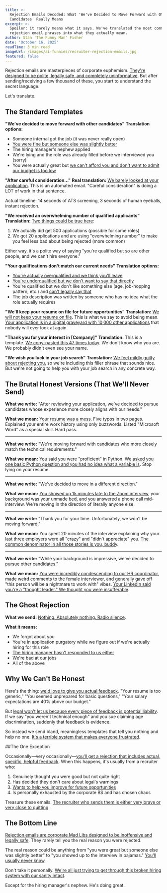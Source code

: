 ```yaml
---
title: >-
  Rejection Emails Decoded: What 'We've Decided to Move Forward with Other
  Candidates' Really Means
excerpt: >-
  Spoiler: it rarely means what it says. We've translated the most common
  rejection email phrases into what they actually mean.
author: Stan 'The Funny Man' Fisher
date: 'October 16, 2025'
readTime: 3 min read
imageUrl: /images/ai-funnies/recruiter-rejection-emails.jpg
featured: false
---
```


Rejection emails are masterpieces of corporate euphemism. [They're designed to be polite, legally safe, and completely uninformative](https://www.shrm.org/topics-tools/news/talent-acquisition/candidate-rejection-communication-best-practices). But after sending/receiving a few thousand of these, you start to understand the secret language.

Let's translate.

## The Standard Templates

**"We've decided to move forward with other candidates"**
**Translation options:**
- Someone internal got the job (it was never really open)
- [You were fine but someone else was slightly better](https://www.linkedin.com/business/talent/blog/talent-acquisition/how-hiring-decisions-are-made)
- The hiring manager's nephew applied
- We're lying and the role was already filled before we interviewed you (sorry)
- You were actually great but [we can't afford you and don't want to admit our budget is too low](https://www.shrm.org/topics-tools/news/benefits-compensation/salary-budget-constraints)

**"After careful consideration..."**
**Real translation:** [We barely looked at your application](https://www.linkedin.com/business/talent/blog/talent-acquisition/resume-screening-time-spent). This is an automated email. "Careful consideration" is doing a LOT of work in that sentence.

Actual timeline: 14 seconds of ATS screening, 3 seconds of human eyeballs, instant rejection.

**"We received an overwhelming number of qualified applicants"**
**Translation:** [Two things could be true here](https://www.shrm.org/topics-tools/news/talent-acquisition/high-volume-application-screening):
1. We actually did get 500 applications (possible for some roles)
2. We got 20 applications and are using "overwhelming number" to make you feel less bad about being rejected (more common)

Either way, it's a polite way of saying "you're qualified but so are other people, and we can't hire everyone."

**"Your qualifications don't match our current needs"**
**Translation options:**
- [You're actually overqualified and we think you'll leave](https://www.linkedin.com/business/talent/blog/talent-acquisition/overqualified-candidate-rejection)
- [You're underqualified but we don't want to say that directly](https://www.shrm.org/topics-tools/news/talent-acquisition/qualification-mismatch)
- You're qualified but we don't like something else (age, job-hopping pattern, etc.) and [can't legally say that](https://www.eeoc.gov/prohibited-employment-policiespractices)
- The job description was written by someone who has no idea what the role actually requires

**"We'll keep your resume on file for future opportunities"**
**Translation:** [We will not keep your resume on file](https://www.linkedin.com/business/talent/blog/talent-acquisition/candidate-database-reality). This is what we say to avoid being mean. [Your application is in a digital graveyard with 10,000 other applications](https://www.shrm.org/topics-tools/news/talent-acquisition/ats-database-management) that nobody will ever look at again.

**"Thank you for your interest in [Company]"**
**Translation:** This is a template. [We copy-pasted this 47 times today](https://www.linkedin.com/business/talent/blog/talent-acquisition/rejection-email-templates). We don't know who you are. We probably didn't even see your name.

**"We wish you luck in your job search"**
**Translation:** [We feel mildly guilty about rejecting you](https://www.shrm.org/topics-tools/news/talent-acquisition/rejection-email-empathy), so we're including this filler phrase that sounds nice. But we're not going to help you with your job search in any concrete way.

## The Brutal Honest Versions (That We'll Never Send)

**What we write:** "After reviewing your application, we've decided to pursue candidates whose experience more closely aligns with our needs."

**What we mean:** [Your resume was a mess](https://www.linkedin.com/business/talent/blog/talent-acquisition/resume-red-flags). Five typos in two pages. Explained your entire work history using only buzzwords. Listed "Microsoft Word" as a special skill. Hard pass.

---

**What we write:** "We're moving forward with candidates who more closely match the technical requirements."

**What we mean:** You said you were "proficient" in Python. [We asked you one basic Python question and you had no idea what a variable is](https://www.shrm.org/topics-tools/news/talent-acquisition/technical-screening-failures). Stop lying on your resume.

---

**What we write:** "We've decided to move in a different direction."

**What we mean:** [You showed up 15 minutes late to the Zoom interview](https://www.linkedin.com/business/talent/blog/interviewing/interview-punctuality), your background was your unmade bed, and you answered a phone call mid-interview. We're moving in the direction of literally anyone else.

---

**What we write:** "Thank you for your time. Unfortunately, we won't be moving forward."

**What we mean:** You spent 20 minutes of the interview explaining why your last three employers were all "crazy" and "didn't appreciate" you. [The common denominator in all those stories is you, buddy](https://www.shrm.org/topics-tools/news/talent-acquisition/interview-red-flags-candidate-behavior).

---

**What we write:** "While your background is impressive, we've decided to pursue other candidates."

**What we mean:** [You were incredibly condescending to our HR coordinator](https://www.linkedin.com/business/talent/blog/interviewing/how-candidates-treat-staff), made weird comments to the female interviewer, and generally gave off "this person will be a nightmare to work with" vibes. [Your LinkedIn said you're a "thought leader." We thought you were insufferable](https://www.shrm.org/topics-tools/news/talent-acquisition/cultural-fit-rejection-reasons).

## The Ghost Rejection

**What we send:** [Nothing. Absolutely nothing. Radio silence](https://www.shrm.org/topics-tools/news/talent-acquisition/candidate-ghosting-by-employers).

**What it means:**
- We forgot about you
- You're in application purgatory while we figure out if we're actually hiring for this role
- [The hiring manager hasn't responded to us either](https://www.linkedin.com/business/talent/blog/talent-acquisition/hiring-manager-bottlenecks)
- We're bad at our jobs
- All of the above

## Why We Can't Be Honest

Here's the thing: [we'd love to give you actual feedback](https://www.shrm.org/topics-tools/news/talent-acquisition/should-recruiters-give-feedback). "Your resume is too generic," "You seemed unprepared for basic questions," "Your salary expectations are 40% above our budget."

But [legal won't let us because every piece of feedback is potential liability](https://www.shrm.org/topics-tools/news/employment-law-compliance/legal-risks-rejection-feedback). If we say "you weren't technical enough" and you sue claiming age discrimination, suddenly that feedback is evidence.

So instead we send bland, meaningless templates that tell you nothing and help no one. [It's a terrible system that makes everyone frustrated](https://www.linkedin.com/business/talent/blog/talent-acquisition/rejection-email-candidate-experience).

##The One Exception

Occasionally—very occasionally—[you'll get a rejection that includes actual, specific, helpful feedback](https://www.shrm.org/topics-tools/news/talent-acquisition/constructive-rejection-feedback). When this happens, it's usually from a recruiter who:

1. Genuinely thought you were good but not quite right
2. Has decided they don't care about legal's warnings
3. [Wants to help you improve for future opportunities](https://www.linkedin.com/business/talent/blog/talent-acquisition/recruiter-candidate-feedback)
4. Is personally exhausted by the corporate BS and has chosen chaos

Treasure these emails. [The recruiter who sends them is either very brave or very close to quitting](https://www.shrm.org/topics-tools/news/talent-acquisition/recruiter-burnout-truth-telling).

## The Bottom Line

[Rejection emails are corporate Mad Libs designed to be inoffensive and legally safe](https://www.shrm.org/topics-tools/news/talent-acquisition/rejection-email-templates-legal-review). They rarely tell you the real reason you were rejected.

The real reason could be anything from "you were great but someone else was slightly better" to "you showed up to the interview in pajamas." [You'll usually never know](https://www.linkedin.com/business/talent/blog/talent-acquisition/rejection-reasons-candidates-never-hear).

Don't take it personally. [We're all just trying to get through this broken hiring system with our sanity intact](https://www.shrm.org/topics-tools/news/talent-acquisition/broken-hiring-process-everyone-loses).

Except for the hiring manager's nephew. He's doing great.

